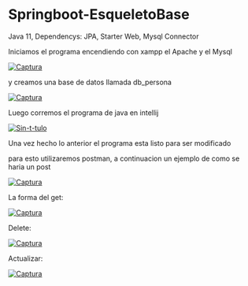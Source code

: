 # Springboot-EsqueletoBase

Java 11, Dependencys: JPA, Starter Web, Mysql Connector

Iniciamos el programa encendiendo con xampp el Apache y el Mysql

<a href="https://ibb.co/mH5GbYJ"><img src="https://i.ibb.co/sF92bDj/Captura.jpg" alt="Captura" border="0"></a>

y creamos una base de datos llamada db_persona

<a href="https://imgbb.com/"><img src="https://i.ibb.co/yFc8bfG/Captura.jpg" alt="Captura" border="0"></a>

Luego corremos el programa de java en intellij

<a href="https://imgbb.com/"><img src="https://i.ibb.co/FW8LggT/Sin-t-tulo.png" alt="Sin-t-tulo" border="0"></a>

Una vez hecho lo anterior el programa esta listo para ser modificado

para esto utilizaremos postman, a continuacion un ejemplo de como se haria un post

<a href="https://ibb.co/tLc4pSG"><img src="https://i.ibb.co/phZxjg7/Captura.jpg" alt="Captura" border="0"></a>

La forma del get:

<a href="https://ibb.co/tZ1S6w4"><img src="https://i.ibb.co/3fPwb57/Captura.jpg" alt="Captura" border="0"></a>

Delete:

<a href="https://ibb.co/1rWzQT5"><img src="https://i.ibb.co/PcHDjgn/Captura.jpg" alt="Captura" border="0"></a>

Actualizar:

<a href="https://ibb.co/5kGVYzQ"><img src="https://i.ibb.co/HCBQNMc/Captura.jpg" alt="Captura" border="0"></a>







